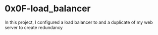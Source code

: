 # 0x0F-load_balancer

In this project, I configured a load balancer to and a duplicate of my web server to create redundancy
